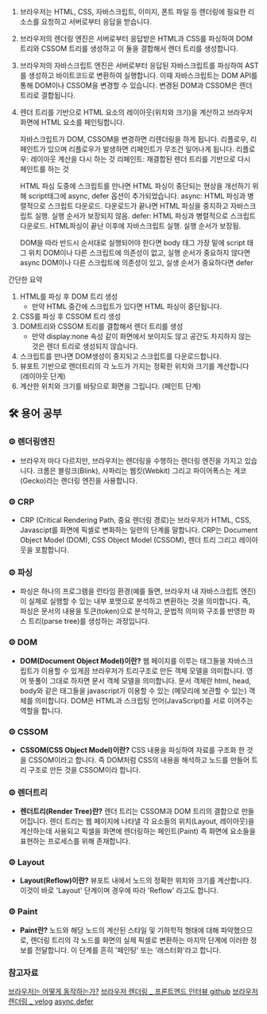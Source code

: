 
1. 브라우저는 HTML, CSS, 자바스크립트, 이미지, 폰트 파일 등 렌더링에 필요한 리소스를 요청하고 서버로부터 응답을 받습니다. 
2. 브라우저의 렌더링 엔진은 서버로부터 응답받은 HTML과 CSS를 파싱하여 DOM 트리와 CSSOM 트리를 생성하고 이 둘을 결합해서 렌더 트리를 생성합니다. 
3. 브라우저의 자바스크립트 엔진은 서버로부터 응답된 자바스크립트를 파싱하여 AST를 생성하고 바이트코드로 변환하여 실행합니다. 이때 자바스크립트는 DOM API를 통해 DOM이나 CSSOM을 변경할 수 있습니다. 변경된 DOM과 CSSOM은 렌더 트리로 결합됩니다.
4. 렌더 트리를 기반으로 HTML 요소의 레이아웃(위치와 크기)을 계산하고 브라우저 화면에 HTML 요소를 페인팅합니다.

	자바스크립트가 DOM, CSSOM을 변경하면 리렌더링을 하게 됩니다.
	리플로우, 리페인트가 있으며 리플로우가 발생하면 리페인트가 무조건 일어나게 됩니다.
	리플로우: 레이아웃 계산을 다시 하는 것
	리페인트: 재결합된 렌더 트리를 기반으로 다시 페인트를 하는 것

	 HTML 파싱 도중에 스크립트를 만나면 HTML 파싱이 중단되는 현상을 개선하기 위해 script태그에 async, defer 옵션이 추가되었습니다. 
	 async: HTML 파싱과 병렬적으로 스크립트 다운로드. 다운로드가 끝나면 HTML 파싱을 중지하고 자바스크립트 실행. 실행 순서가 보장되지 않음.
	 defer: HTML 파싱과 병렬적으로 스크립트 다운로드. HTML파싱이 끝난 이후에 자바스크립트 실행. 실행 순서가 보장됨.
	 
	 DOM을 따라 반드시 순서대로 실행되어야 한다면 body 태그 가장 밑에 script 태그 위치
	 DOM이나 다른 스크립트에 의존성이 없고, 실행 순서가 중요하지 않다면 async
	 DOM이나 다른 스크립트에 의존성이 있고, 실생 순서가 중요하다면 defer

간단한 요약
1. HTML를 파싱 후 DOM 트리 생성
	* 만약 HTML 중간에 스크립트가 있다면 HTML 파싱이 중단됩니다.
2. CSS를 파싱 후 CSSOM 트리 생성
3. DOM트리와 CSSOM 트리를 결합해서 렌더 트리를 생성
	* 만약 display:none 속성 같이 화면에서 보이지도 않고 공간도 차지하지 않는 것은 렌더 트리로 생성되지 않습니다.
4. 스크립트를 만나면 DOM생성이 중지되고 스크립트를 다운로드합니다.
5. 뷰포트 기반으로 렌더트리의 각 노드가 가지는 정확한 위치와 크기를 계산합니다 (레이아웃 단계)
6. 계산한 위치와 크기를 바탕으로 화면을 그립니다. (페인트 단계)

## 🛠️ 용어 공부
### ⚙️ 렌더링엔진
- 브라우저 마다 다르지만, 브라우저는 렌더링을 수행하는 렌더링 엔진을 가지고 있습니다. 크롬은 블링크(Blink), 사파리는 웹킷(Webkit) 그리고 파이어폭스는 게코(Gecko)라는 렌더링 엔진을 사용합니다.

### ⚙️ CRP
- CRP (Critical Rendering Path, 중요 렌더링 경로)는 브라우저가 HTML, CSS, Javascipt를 화면에 픽셀로 변화하는 일련의 단계를 말합니다. CRP는 Document Object Model (DOM), CSS Object Model (CSSOM), 렌더 트리 그리고 레이아웃을 포함합니다.

### ⚙️ 파싱
- 파싱은 하나의 프로그램을 런타임 환경(예를 들면, 브라우저 내 자바스크립트 엔진)이 실제로 실행할 수 있는 내부 포맷으로 분석하고 변환하는 것을 의미합니다. 즉, 파싱은 문서의 내용을 토큰(token)으로 분석하고, 문법적 의미와 구조를 반영한 파스 트리(parse tree)를 생성하는 과정입니다.

### ⚙️ DOM
- **DOM(Document Object Model)이란?** 웹 페이지를 이루는 태그들을 자바스크립트가 이용할 수 있게끔 브라우저가 트리구조로 만든 객체 모델을 의미합니다. 영어 뜻풀이 그대로 하자면 문서 객체 모델을 의미합니다. 문서 객체란 html, head, body와 같은 태그들을 javascript가 이용할 수 있는 (메모리에 보관할 수 있는) 객체를 의미합니다. DOM은 HTML과 스크립팅 언어(JavaScript)를 서로 이어주는 역할을 합니다.

### ⚙️ CSSOM
- **CSSOM(CSS Object Model)이란?** CSS 내용을 파싱하여 자료를 구조화 한 것을 CSSOM이라고 합니다. 즉 DOM처럼 CSS의 내용을 해석하고 노드를 만들어 트리 구조로 만든 것을 CSSOM이라 합니다.

### ⚙️ 렌더트리
- **렌더트리(Render Tree)란?** 렌더 트리는 CSSOM과 DOM 트리의 결합으로 만들어집니다. 렌더 트리는 웹 페이지에 나타낼 각 요소들의 위치(Layout, 레이아웃)을 계산하는데 사용되고 픽셀을 화면에 렌더링하는 페인트(Paint) 즉 화면에 요소들을 표현하는 프로세스를 위해 존재합니다.

### ⚙️ Layout
- **Layout(Reflow)이란?** 뷰포트 내에서 노드의 정확한 위치와 크기를 계산합니다. 이것이 바로 'Layout' 단계이며 경우에 따라 'Reflow' 라고도 합니다.

### ⚙️ Paint
- **Paint란?** 노드와 해당 노드의 계산된 스타일 및 기하학적 형태에 대해 파악했으므로, 렌더링 트리의 각 노드를 화면의 실제 픽셀로 변환하는 마지막 단계에 이러한 정보를 전달합니다. 이 단계를 흔히 '페인팅' 또는 '래스터화'라고 합니다.


### 참고자료
[브라우저는 어떻게 동작하는가?](https://d2.naver.com/helloworld/59361)
[브라우저 렌더링 _ 프론트엔드 인터뷰 github](https://github.com/Esoolgnah/Frontend-Interview-Questions/blob/main/Notes/important-5/browser-rendering.md)
[브라우저 렌더링 _ velog](https://velog.io/@wkahd01/%ED%94%84%EB%A1%A0%ED%8A%B8%EC%97%94%EB%93%9C-%EB%A9%B4%EC%A0%91-%EB%AC%B8%EC%A0%9C-%EC%9D%80%ED%96%89-HTML-%EC%A7%88%EB%AC%B8-%EB%8B%B5%EB%B3%80#%ED%99%88%ED%8E%98%EC%9D%B4%EC%A7%80%EA%B0%80-%EC%82%AC%EC%9A%A9%EC%9E%90%EC%97%90%EA%B2%8C-%EB%B3%B4%EC%9D%B4%EB%8A%94-%EC%88%9C%EC%84%9C%EB%B8%8C%EB%9D%BC%EC%9A%B0%EC%A0%80-%EB%A0%8C%EB%8D%94%EB%A7%81-%EA%B3%BC%EC%A0%95)
[async,defer](https://wormwlrm.github.io/2021/03/01/Async-Defer-Attributes-of-Script-Tag.html)